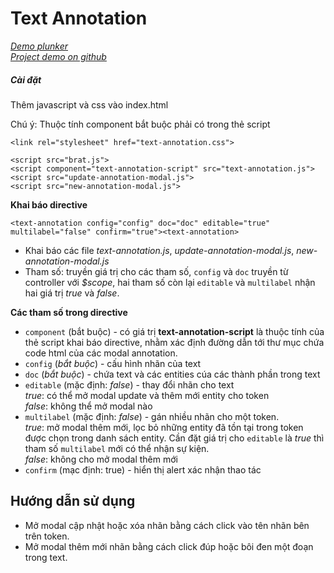# Text Annotation

[_Demo plunker_](https://plnkr.co/edit/xxnz6GzQmBGKBKJPaS2O?p=preview) <br/>
[_Project demo on github_](https://github.com/NguyenHauHN/text-annotation)



##### Cài đặt

Thêm javascript và css vào index.html

Chú ý: Thuộc tính component bắt buộc phải có trong thẻ script

```
<link rel="stylesheet" href="text-annotation.css">

<script src="brat.js">
<script component="text-annotation-script" src="text-annotation.js">
<script src="update-annotation-modal.js">
<script src="new-annotation-modal.js">

```

**Khai báo directive**

```
<text-annotation config="config" doc="doc" editable="true" multilabel="false" confirm="true"><text-annotation>
```
* Khai báo các file _text-annotation.js_, _update-annotation-modal.js_, _new-annotation-modal.js_
* Tham số: truyền giá trị cho các tham số, `config` và `doc` truyền từ controller với _$scope_, hai tham số còn lại `editable` và `multilabel` nhận hai giá trị _true_ và _false_.


**Các tham số trong directive**

* `component` (bắt buộc) - có giá trị **text-annotation-script** là thuộc tính của thẻ script khai báo directive, nhằm xác định đường dẫn tới thư mục chứa code html của các modal annotation. 
* `config` (_bắt buộc_) - cấu hình nhãn của text
* `doc` (_bắt buộc_) - chứa text và các entities cúa các thành phần trong text
* `editable` (mặc định: _false_) - thay đổi nhãn cho text <br/>
     _true_: có thể mở modal update và thêm mới entity cho token <br/>
     _false_: không thể mở modal nào
* `multilabel` (mặc định: _false_) - gán nhiều nhãn cho một token. <br/>
     _true_: mở modal thêm mới, lọc bỏ những entity đã tồn tại trong token được chọn  trong danh sách entity. 
     Cần đặt giá trị cho `editable` là _true_ thì tham số `multilabel` mới có thể nhận sự kiện. <br/>
     _false_: không cho mở modal thêm mới
* `confirm` (mạc định: true) - hiển thị alert xác nhận thao tác

## Hướng dẫn sử dụng

* Mở modal cập nhật hoặc xóa nhãn bằng cách click vào tên nhãn bên trên token.
* Mở modal thêm mới nhãn bằng cách click đúp hoặc bôi đen một đoạn trong text.     
    
     
